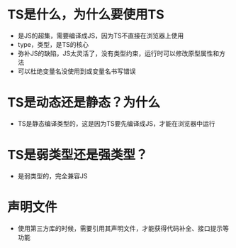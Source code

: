 # TS是什么，为什么要使用TS
- 是JS的超集，需要编译成JS，因为TS不直接在浏览器上使用
- type，类型，是TS的核心
- 弥补JS的缺陷，JS太灵活了，没有类型约束，运行时可以修改原型属性和方法
- 可以杜绝变量名没使用到或变量名书写错误
# TS是动态还是静态？为什么
- TS是静态编译类型的，这是因为TS要先编译成JS，才能在浏览器中运行
# TS是弱类型还是强类型？
- 是弱类型的，完全兼容JS
# 声明文件
- 使用第三方库的时候，需要引用其声明文件，才能获得代码补全、接口提示等功能